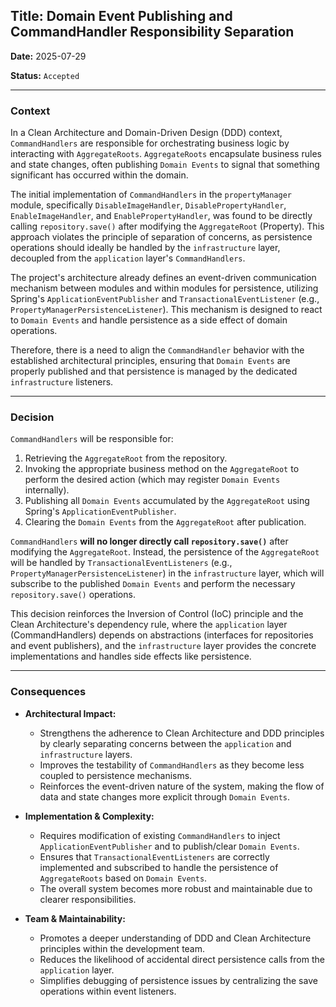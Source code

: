 ## Title: Domain Event Publishing and CommandHandler Responsibility Separation

**Date:** 2025-07-29

**Status:** `Accepted`

---

### **Context**

In a Clean Architecture and Domain-Driven Design (DDD) context, `CommandHandlers` are responsible for orchestrating business logic by interacting with `AggregateRoots`. `AggregateRoots` encapsulate business rules and state changes, often publishing `Domain Events` to signal that something significant has occurred within the domain.

The initial implementation of `CommandHandlers` in the `propertyManager` module, specifically `DisableImageHandler`, `DisablePropertyHandler`, `EnableImageHandler`, and `EnablePropertyHandler`, was found to be directly calling `repository.save()` after modifying the `AggregateRoot` (Property). This approach violates the principle of separation of concerns, as persistence operations should ideally be handled by the `infrastructure` layer, decoupled from the `application` layer's `CommandHandlers`.

The project's architecture already defines an event-driven communication mechanism between modules and within modules for persistence, utilizing Spring's `ApplicationEventPublisher` and `TransactionalEventListener` (e.g., `PropertyManagerPersistenceListener`). This mechanism is designed to react to `Domain Events` and handle persistence as a side effect of domain operations.

Therefore, there is a need to align the `CommandHandler` behavior with the established architectural principles, ensuring that `Domain Events` are properly published and that persistence is managed by the dedicated `infrastructure` listeners.

---

### **Decision**

`CommandHandlers` will be responsible for:
1. Retrieving the `AggregateRoot` from the repository.
2. Invoking the appropriate business method on the `AggregateRoot` to perform the desired action (which may register `Domain Events` internally).
3. Publishing all `Domain Events` accumulated by the `AggregateRoot` using Spring's `ApplicationEventPublisher`.
4. Clearing the `Domain Events` from the `AggregateRoot` after publication.

`CommandHandlers` **will no longer directly call `repository.save()`** after modifying the `AggregateRoot`. Instead, the persistence of the `AggregateRoot` will be handled by `TransactionalEventListeners` (e.g., `PropertyManagerPersistenceListener`) in the `infrastructure` layer, which will subscribe to the published `Domain Events` and perform the necessary `repository.save()` operations.

This decision reinforces the Inversion of Control (IoC) principle and the Clean Architecture's dependency rule, where the `application` layer (CommandHandlers) depends on abstractions (interfaces for repositories and event publishers), and the `infrastructure` layer provides the concrete implementations and handles side effects like persistence.

---

### **Consequences**

*   **Architectural Impact:**
    *   Strengthens the adherence to Clean Architecture and DDD principles by clearly separating concerns between the `application` and `infrastructure` layers.
    *   Improves the testability of `CommandHandlers` as they become less coupled to persistence mechanisms.
    *   Reinforces the event-driven nature of the system, making the flow of data and state changes more explicit through `Domain Events`.

*   **Implementation & Complexity:**
    *   Requires modification of existing `CommandHandlers` to inject `ApplicationEventPublisher` and to publish/clear `Domain Events`.
    *   Ensures that `TransactionalEventListeners` are correctly implemented and subscribed to handle the persistence of `AggregateRoots` based on `Domain Events`.
    *   The overall system becomes more robust and maintainable due to clearer responsibilities.

*   **Team & Maintainability:**
    *   Promotes a deeper understanding of DDD and Clean Architecture principles within the development team.
    *   Reduces the likelihood of accidental direct persistence calls from the `application` layer.
    *   Simplifies debugging of persistence issues by centralizing the save operations within event listeners.